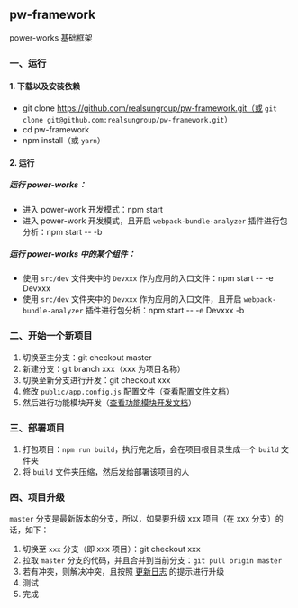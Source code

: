 ## pw-framework

power-works 基础框架

### 一、运行

#### 1. 下载以及安装依赖

- git clone https://github.com/realsungroup/pw-framework.git（或 `git clone git@github.com:realsungroup/pw-framework.git`）
- cd pw-framework
- npm install（或 `yarn`）

#### 2. 运行

##### 运行 power-works：

- 进入 power-work 开发模式：npm start
- 进入 power-work 开发模式，且开启 `webpack-bundle-analyzer` 插件进行包分析：npm start -- -b

##### 运行 power-works 中的某个组件：

- 使用 `src/dev` 文件夹中的 `Devxxx` 作为应用的入口文件：npm start -- -e Devxxx
- 使用 `src/dev` 文件夹中的 `Devxxx` 作为应用的入口文件，且开启 `webpack-bundle-analyzer` 插件进行包分析：npm start -- -e Devxxx -b

### 二、开始一个新项目

1. 切换至主分支：git checkout master
2. 新建分支：git branch xxx（xxx 为项目名称）
3. 切换至新分支进行开发：git checkout xxx
4. 修改 `public/app.config.js` 配置文件（[查看配置文件文档](./docs/app-config.md)）
5. 然后进行功能模块开发（[查看功能模块开发文档](./docs/develop.md)）

### 三、部署项目

1. 打包项目：`npm run build`，执行完之后，会在项目根目录生成一个 `build` 文件夹
2. 将 `build` 文件夹压缩，然后发给部署该项目的人

### 四、项目升级

`master` 分支是最新版本的分支，所以，如果要升级 xxx 项目（在 xxx 分支）的话，如下：

1. 切换至 `xxx` 分支（即 xxx 项目）：git checkout xxx
2. 拉取 `master` 分支的代码，并且合并到当前分支：`git pull origin master`
3. 若有冲突，则解决冲突，且按照 [更新日志](./docs/changelog.md) 的提示进行升级
4. 测试
5. 完成
